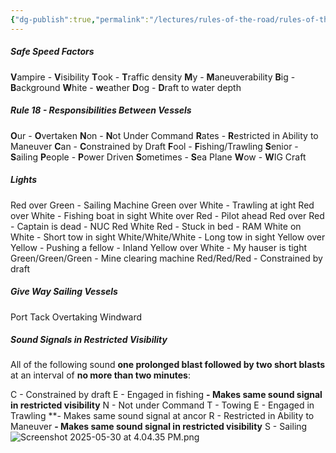 ```yaml
---
{"dg-publish":true,"permalink":"/lectures/rules-of-the-road/rules-of-the-road-index/mnemonics/","created":"2025-05-30T10:39:37.286-04:00","updated":"2025-06-01T08:35:15.166-04:00"}
---
```


##### Safe Speed Factors
**V**ampire - **V**isibility
**T**ook - **T**raffic density
**M**y - **M**aneuverability
**B**ig - **B**ackground
**W**hite - **w**eather
**D**og - **D**raft to water depth

##### Rule 18 - Responsibilities Between Vessels
**O**ur - **O**vertaken
**N**on - **N**ot Under Command
**R**ates - **R**estricted in Ability to Maneuver
**C**an - **C**onstrained by Draft
**F**ool - **F**ishing/Trawling
**S**enior - **S**ailing
**P**eople - **P**ower Driven
**S**ometimes - **S**ea Plane 
**W**ow - **W**IG Craft
##### Lights 
Red over Green - Sailing Machine
Green over White - Trawling at ight
Red over White - Fishing boat in sight
White over Red - Pilot ahead
Red over Red - Captain is dead - NUC
Red White Red - Stuck in bed - RAM
White on White - Short tow in sight
White/White/White - Long tow in sight
Yellow over Yellow - Pushing a fellow - Inland
Yellow over White - My hauser is tight
Green/Green/Green - Mine clearing machine
Red/Red/Red - Constrained by draft
##### Give Way Sailing Vessels
Port Tack
Overtaking
Windward

##### Sound Signals in Restricted Visibility
All of the following sound **one prolonged blast followed by two short blasts** at an interval of **no more than two minutes**:

C - Constrained by draft
E - Engaged in fishing **- Makes same sound signal in restricted visibility**
N - Not under Command
T - Towing 
E - Engaged in Trawling **- Makes same sound signal at ancor
R - Restricted in Ability to Maneuver **- Makes same sound signal in restricted visibility**
S - Sailing
![Screenshot 2025-05-30 at 4.04.35 PM.png](/img/user/attachments/Screenshot%202025-05-30%20at%204.04.35%20PM.png)